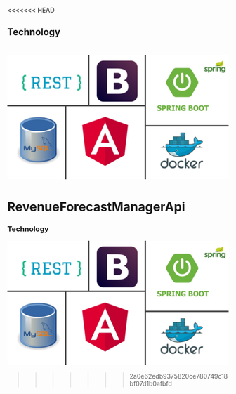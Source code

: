 <<<<<<< HEAD
## Technology

![](src/main/resources/static/Tech.jpg)
=======
# RevenueForecastManagerApi

### Technology

![](src/main/resources/static/Tech.jpg)

>>>>>>> 2a0e62edb9375820ce780749c18bf07d1b0afbfd
